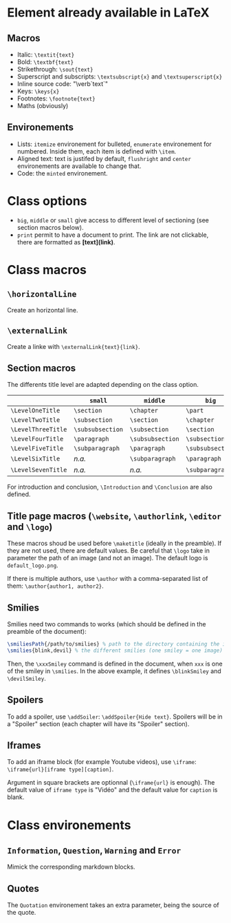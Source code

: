 # Element already available in LaTeX

## Macros

+ Italic: `\textit{text}`
+ Bold: `\textbf{text}`
+ Strikethrough: `\sout{text}`
+ Superscript and subscripts: `\textsubscript{x}` and `\textsuperscript{x}`
+ Inline source code: "\verb\`text\`"
+ Keys: `\keys{x}`
+ Footnotes: `\footnote{text}`
+ Maths (obviously)

## Environements

+ Lists: `itemize` environement for bulleted, `enumerate` environement for numbered. Inside them, each item is defined with `\item`.
+ Aligned text: text is justifed by default, `flushright` and `center` environements are available to change that.
+ Code: the `minted` environement.

# Class options

+ `big`, `middle` or `small` give access to different level of sectioning (see section macros below).  
+ `print` permit to have a document to print. The link are not clickable, there are formatted as **\[text](link)**.

# Class macros

## `\horizontalLine`

Create an horizontal line.

## `\externalLink`

Create a linke with `\externalLink{text}{link}`. 

## Section macros

The differents title level are adapted depending on the class option.

| | `small` | `middle` | `big` |
|-|---------|----------------|-----|
|`\LevelOneTitle` | `\section` | `\chapter` | `\part`|
|`\LevelTwoTitle` | `\subsection` | `\section` | `\chapter`|
|`\LevelThreeTitle` | `\subsubsection` | `\subsection` | `\section`|
|`\LevelFourTitle`| `\paragraph` | `\subsubsection` | `\subsection` |
|`\LevelFiveTitle` |  `\subparagraph` | `\paragraph` | `\subsubsection`|
|`\LevelSixTitle` | *n.a.* |  `\subparagraph` | `\paragraph` |
|`\LevelSevenTitle` | *n.a.* | *n.a.* |  `\subparagraph`|

For introduction and conclusion, `\Introduction` and `\Conclusion` are also defined.

## Title page macros (`\website`, `\authorlink`, `\editor` and `\logo`)

These macros shoud be used before `\maketitle` (ideally in the preamble). If they are not used, there are default values. Be careful that `\logo` take in parameter the path of an image (and not an image). The default logo is `default_logo.png`. 

If there is multiple authors, use `\author` with a comma-separated list of them: `\author{author1, author2}`. 

## Smilies

Smilies need two commands to works (which should be defined in the preamble of the document):

```latex
\smiliesPath{/path/to/smilies} % path to the directory containing the images of the smilies
\smilies{blink,devil} % the different smilies (one smiley = one image)
```

Then, the `\xxxSmiley` command is defined in the document, when `xxx` is one of the smiley in `\smilies`. 
In the above example, it defines `\blinkSmiley` and `\devilSmiley`.

## Spoilers

To add a spoiler, use `\addSoiler`: `\addSpoiler{Hide text}`. Spoilers will be in a "Spoiler" section (each chapter will have its "Spoiler" section). 

## Iframes

To add an iframe block (for example Youtube videos), use `\iframe`: `\iframe{url}[iframe type][caption]`. 

Argument in square brackets are optionnal (`\iframe{url}` is enough). The default value of `iframe type` is "Vidéo" and the default value for `caption` is blank.

# Class environements

## `Information`, `Question`, `Warning` and `Error`

Mimick the corresponding markdown blocks.

## Quotes

The `Quotation` environement takes an extra parameter, being the source of the quote.
